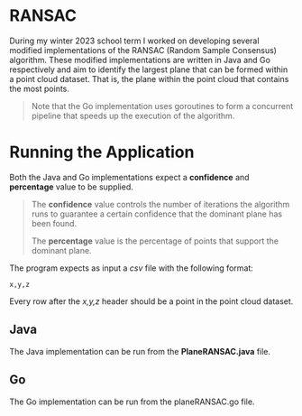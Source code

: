 # RANSAC
During my winter 2023 school term I worked on developing several modified implementations of the RANSAC (Random Sample Consensus) algorithm. These modified implementations are written in Java and Go respectively and aim to identify the largest plane that can be formed within a point cloud dataset. That is, the plane within the point cloud that contains the most points.

> Note that the Go implementation uses goroutines to form a concurrent pipeline that speeds up the execution of the algorithm.

# Running the Application
Both the Java and Go implementations expect a **confidence** and **percentage** value to be supplied.

> The **confidence** value controls the number of iterations the algorithm runs to guarantee a certain confidence that the dominant plane has been found.
>
> The **percentage** value is the percentage of points that support the dominant plane.

The program expects as input a *csv* file with the following format:
```csv
x,y,z
```
Every row after the *x,y,z* header should be a point in the point cloud dataset.

## Java
The Java implementation can be run from the **PlaneRANSAC.java** file.

## Go
The Go implementation can be run from the planeRANSAC.go file.